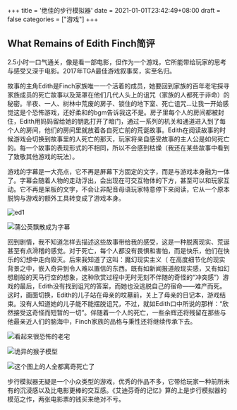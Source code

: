 +++
title = '绝佳的步行模拟器'
date = 2021-01-01T23:42:49+08:00
draft = false
categories = ["游戏"]
+++

## What Remains of Edith Finch简评

2.5小时一口气通关，像是看一部电影，但作为一个游戏，它所能带给玩家的思考与感受又深于电影。2017年TGA最佳游戏叙事奖，实至名归。

故事的主角Edith是Finch家族唯一一个活着的成员，她要回到家族的百年老宅探寻家族成员的死亡故事以及笼罩在他们几代人头上的诅咒（家族的人都死于非命）的秘密。半夜、一人、树林中荒废的房子、锁住的地下室、死亡诅咒...让我一开始感觉这是个恐怖游戏，还好柔和的bgm告诉我这不是。房子里每个人的房间都被封住，Edith用妈妈留给她的钥匙打开了暗门，通过一系列的机关和通道进入到了每个人的房间，他们的房间里就放着各自死亡前的荒诞故事。Edith在阅读故事的时候游戏会切换到故事里的人死亡的那天，玩家将亲自感受故事的主人公是如何死亡的。每一个故事的表现形式的不相同，所以不会感到枯燥（我还在某些故事中看到了致敬其他游戏的玩法）。

游戏的字幕是一大亮点，它不再是屏幕下方固定的文字，而是与游戏本身融为一体了。字幕会随着人物的走动浮出，会出现在可交互物体的下方，甚至可以和玩家互动。它不再是呆板的文字，不会让非配音母语玩家特意停下来阅读，它从一个原本脱钩与游戏的额外工具转变成了游戏本身。

![ed1](https://cdn.jsdelivr.net/gh/aahowe/image@main/ed1.jpeg)

![蒲公英飘散成为字幕](https://cdn.jsdelivr.net/gh/aahowe/image@main/ed2.jpeg)

回到剧情，我不知道怎样去描述这些故事带给我的感受，这是一种脱离现实、荒诞甚至有点滑稽的感觉。对于死亡，每个人都没有畏惧和害怕，而是快乐，他们在快乐的幻想中走向毁灭。后来我知道了这叫：魔幻现实主义（ 在高度细节化的现实背景之中，嵌入奇异到令人难以置信的东西。既有如新闻报道般现实感，又有如幻想剧般的天马行空的想象，这种欣赏过程中无时无刻不伴随的奇怪的“冲突感”）游戏的最后，Edith没有找到诅咒的答案，而她也没逃脱自己的宿命——难产而死。这时，画面切换，Edith的儿子站在母亲的坟墓前，关上了母亲的日记本，游戏结束。没有人知道她的儿子能不能摆脱诅咒，不过，就如Edith口中所说的那样：“欣然接受这奇怪而短暂的一切”。伴随着一个人的死亡，一些余辉还将残留在那些与他最亲近人们的脑海中，Finch家族的品格与秉性还将继续传承下去。

![看起来很恐怖的老宅](https://cdn.jsdelivr.net/gh/aahowe/image@main/ed3.jpeg)

![诡异的猴子模型](https://cdn.jsdelivr.net/gh/aahowe/image@main/ed4.jpeg)

![这个图上的人全都离奇死亡了](https://cdn.jsdelivr.net/gh/aahowe/image@main/ed5.jpeg)

步行模拟器无疑是一个小众类型的游戏，优秀的作品不多，它带给玩家一种前所未有的沉浸感以及比电影更棒的交互感。《艾迪芬奇的记忆》算的上是步行模拟器的模范之作，两张电影票的钱买来绝对不亏。